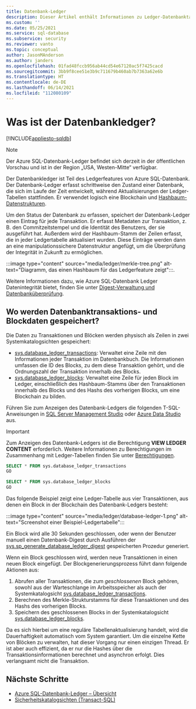 ```yaml
---
title: Datenbank-Ledger
description: Dieser Artikel enthält Informationen zu Ledger-Datenbanktabellen und zugeordneten Ansichten in der Azure SQL-Datenbank.
ms.custom: ''
ms.date: 05/25/2021
ms.service: sql-database
ms.subservice: security
ms.reviewer: vanto
ms.topic: conceptual
author: JasonMAnderson
ms.author: janders
ms.openlocfilehash: 01fad48fccb956ab44cd54e67120ac5f7425cacd
ms.sourcegitcommit: 3bb9f8cee51e3b9c711679b460ab7b7363a62e6b
ms.translationtype: HT
ms.contentlocale: de-DE
ms.lasthandoff: 06/14/2021
ms.locfileid: "112080109"
---
```

# <a name="what-is-the-database-ledger"></a>Was ist der Datenbankledger?

[!INCLUDE[appliesto-sqldb](../includes/appliesto-sqldb.md)]

> [!NOTE]
> Der Azure SQL-Datenbank-Ledger befindet sich derzeit in der öffentlichen Vorschau und ist in der Region „USA, Westen-Mitte“ verfügbar.

Der Datenbankledger ist Teil des Ledgerfeatures von Azure SQL-Datenbank. Der Datenbank-Ledger erfasst schrittweise den Zustand einer Datenbank, die sich im Laufe der Zeit entwickelt, während Aktualisierungen der Ledger-Tabellen stattfinden. Er verwendet logisch eine Blockchain und [Hashbaum-Datenstrukturen](/archive/msdn-magazine/2018/march/blockchain-blockchain-fundamentals). 

Um den Status der Datenbank zu erfassen, speichert der Datenbank-Ledger einen Eintrag für jede Transaktion. Er erfasst Metadaten zur Transaktion, z. B. den Commitzeitstempel und die Identität des Benutzers, der sie ausgeführt hat. Außerdem wird der Hashbaum-Stamm der Zeilen erfasst, die in jeder Ledgertabelle aktualisiert wurden. Diese Einträge werden dann an eine manipulationssichere Datenstruktur angefügt, um die Überprüfung der Integrität in Zukunft zu ermöglichen.

:::image type="content" source="media/ledger/merkle-tree.png" alt-text="Diagramm, das einen Hashbaum für das Ledgerfeature zeigt":::.

Weitere Informationen dazu, wie Azure SQL-Datenbank Ledger Datenintegrität bietet, finden Sie unter [Digest-Verwaltung und Datenbanküberprüfung](ledger-digest-management-and-database-verification.md).

## <a name="where-are-database-transaction-and-block-data-stored"></a>Wo werden Datenbanktransaktions- und Blockdaten gespeichert?

Die Daten zu Transaktionen und Blöcken werden physisch als Zeilen in zwei Systemkatalogsichten gespeichert:

- [sys.database_ledger_transactions](/sql/relational-databases/system-catalog-views/sys-database-ledger-transactions-transact-sql): Verwaltet eine Zeile mit den Informationen jeder Transaktion im Datenbankbuch. Die Informationen umfassen die ID des Blocks, zu dem diese Transaktion gehört, und die Ordnungszahl der Transaktion innerhalb des Blocks. 
- [sys.database_ledger_blocks](/sql/relational-databases/system-catalog-views/sys-database-ledger-blocks-transact-sql): Verwaltet eine Zeile für jeden Block im Ledger, einschließlich des Hashbaum-Stamms über den Transaktionen innerhalb des Blocks und des Hashs des vorherigen Blocks, um eine Blockchain zu bilden.

Führen Sie zum Anzeigen des Datenbank-Ledgers die folgenden T-SQL-Anweisungen in [SQL Server Management Studio](/sql/ssms/download-sql-server-management-studio-ssms) oder [Azure Data Studio](/sql/azure-data-studio/download-azure-data-studio) aus.

> [!IMPORTANT]
> Zum Anzeigen des Datenbank-Ledgers ist die Berechtigung **VIEW LEDGER CONTENT** erforderlich. Weitere Informationen zu Berechtigungen im Zusammenhang mit Ledger-Tabellen finden Sie unter [Berechtigungen](/sql/relational-databases/security/permissions-database-engine#asdbpermissions). 

```sql
SELECT * FROM sys.database_ledger_transactions
GO

SELECT * FROM sys.database_ledger_blocks
GO
```

Das folgende Beispiel zeigt eine Ledger-Tabelle aus vier Transaktionen, aus denen ein Block in der Blockchain des Datenbank-Ledgers besteht:

:::image type="content" source="media/ledger/database-ledger-1.png" alt-text="Screenshot einer Beispiel-Ledgertabelle":::

Ein Block wird alle 30 Sekunden geschlossen, oder wenn der Benutzer manuell einen Datenbank-Digest durch Ausführen der [sys.sp_generate_database_ledger_digest](/sql/relational-databases/system-stored-procedures/sys-sp-generate-database-ledger-digest-transact-sql) gespeicherten Prozedur generiert. 

Wenn ein Block geschlossen wird, werden neue Transaktionen in einen neuen Block eingefügt. Der Blockgenerierungsprozess führt dann folgende Aktionen aus:

1. Abrufen aller Transaktionen, die zum *geschlossenen* Block gehören, sowohl aus der Warteschlange im Arbeitsspeicher als auch der Systemkatalogsicht [sys.database_ledger_transactions](/sql/relational-databases/system-catalog-views/sys-database-ledger-transactions-transact-sql).
1. Berechnen des Merkle-Strukturstamms für diese Transaktionen und des Hashs des vorherigen Blocks.
1. Speichern des geschlossenen Blocks in der Systemkatalogsicht [sys.database_ledger_blocks](/sql/relational-databases/system-catalog-views/sys-database-ledger-blocks-transact-sql). 

Da es sich hierbei um eine reguläre Tabellenaktualisierung handelt, wird die Dauerhaftigkeit automatisch vom System garantiert. Um die einzelne Kette von Blöcken zu verwalten, hat dieser Vorgang nur einen einzigen Thread. Er ist aber auch effizient, da er nur die Hashes über die Transaktionsinformationen berechnet und asynchron erfolgt. Dies verlangsamt nicht die Transaktion.   

## <a name="next-steps"></a>Nächste Schritte

- [Azure SQL-Datenbank-Ledger – Übersicht](ledger-overview.md) 
- [Sicherheitskatalogsichten (Transact-SQL)](/sql/relational-databases/system-catalog-views/security-catalog-views-transact-sql)
